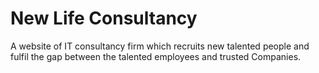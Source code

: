# New Life Consultancy
A website of IT consultancy firm which recruits new talented people and fulfil the gap between the talented employees and trusted Companies.
